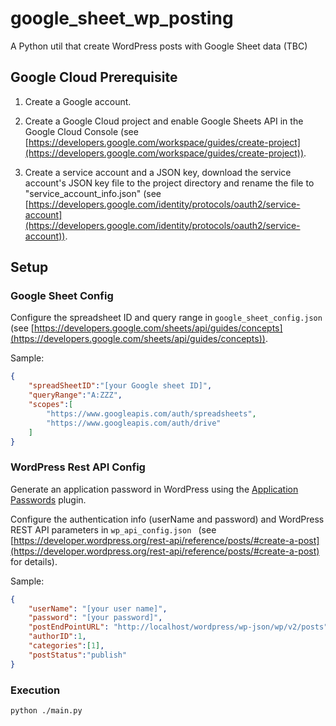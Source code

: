 # google_sheet_wp_posting
A Python util that create WordPress posts with Google Sheet data (TBC)

## Google Cloud Prerequisite
1. Create a Google account.

2. Create a Google Cloud project and enable Google Sheets API in the Google Cloud Console (see [https://developers.google.com/workspace/guides/create-project](https://developers.google.com/workspace/guides/create-project)).

3. Create a service account and a JSON key, download the service account's JSON key file to the project directory  and rename the file to "service_account_info.json" (see [https://developers.google.com/identity/protocols/oauth2/service-account](https://developers.google.com/identity/protocols/oauth2/service-account)).

## Setup
### Google Sheet Config
Configure the spreadsheet ID and query range in `google_sheet_config.json ` 
(see [https://developers.google.com/sheets/api/guides/concepts](https://developers.google.com/sheets/api/guides/concepts)).

Sample:
`````json
{
    "spreadSheetID":"[your Google sheet ID]",
    "queryRange":"A:ZZZ",
    "scopes":[
        "https://www.googleapis.com/auth/spreadsheets",
        "https://www.googleapis.com/auth/drive"
    ]
}    
`````
### WordPress Rest API Config
Generate an application password in WordPress using the [Application Passwords](https://wordpress.org/plugins/application-passwords/ "Application Passwords") plugin.

Configure the authentication info (userName and password) and WordPress REST API parameters  in `wp_api_config.json `  (see [https://developer.wordpress.org/rest-api/reference/posts/#create-a-post](https://developer.wordpress.org/rest-api/reference/posts/#create-a-post) for details).

Sample:
````json
{
    "userName": "[your user name]",
    "password": "[your password]",
    "postEndPointURL": "http://localhost/wordpress/wp-json/wp/v2/posts",
    "authorID":1,
    "categories":[1],
    "postStatus":"publish"
}
````

### Execution
`python ./main.py`
